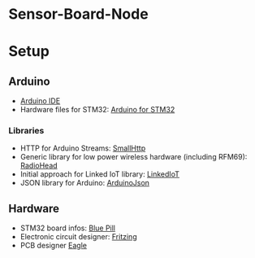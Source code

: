 # Sensor-Board-Node

# Setup

## Arduino

- [Arduino IDE](https://www.arduino.cc/en/Main/Software)
- Hardware files for STM32: [Arduino for STM32](https://github.com/rogerclarkmelbourne/Arduino_STM32)

### Libraries

- HTTP for Arduino Streams: [SmallHttp](https://github.com/bergos/SmallHttp)
- Generic library for low power wireless hardware (including RFM69): [RadioHead](http://www.airspayce.com/mikem/arduino/RadioHead/)
- Initial approach for Linked IoT library: [LinkedIoT](https://github.com/bergos/LinkedIoT)
- JSON library for Arduino: [ArduinoJson](https://github.com/bblanchon/ArduinoJson)

## Hardware

- STM32 board infos: [Blue Pill](http://wiki.stm32duino.com/index.php?title=Blue_Pill)
- Electronic circuit designer: [Fritzing](http://fritzing.org/home/)
- PCB designer [Eagle](https://www.autodesk.com/products/eagle/free-download)
